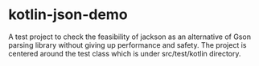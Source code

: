 # kotlin-json-demo

A test project to check the feasibility of jackson as an alternative of Gson parsing library without giving up performance and safety.
The project is centered around the test class which is under src/test/kotlin directory.
